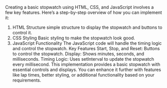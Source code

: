 Creating a basic stopwatch using HTML, CSS, and JavaScript involves a few key features. Here’s a step-by-step overview of how you can implement it:

1. HTML Structure
 simple structure to display the stopwatch and buttons to control it.
2. CSS Styling
Basic styling to make the stopwatch look good.
3. JavaScript Functionality
The JavaScript code will handle the timing logic and control the stopwatch.
Key Features
Start, Stop, and Reset: Buttons to control the stopwatch.
Display: Shows minutes, seconds, and milliseconds.
Timing Logic: Uses setInterval to update the stopwatch every millisecond.
This implementation provides a basic stopwatch with essential controls and displays. You can enhance it further with features like lap times, better styling, or additional functionality based on your requirements.
